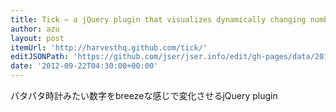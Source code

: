 ```yaml
---
title: Tick — a jQuery plugin that visualizes dynamically changing numbers
author: azu
layout: post
itemUrl: 'http://harvesthq.github.com/tick/'
editJSONPath: 'https://github.com/jser/jser.info/edit/gh-pages/data/2012/09/index.json'
date: '2012-09-22T04:30:00+00:00'
---
```

パタパタ時計みたい数字をbreezeな感じで変化させるjQuery plugin
